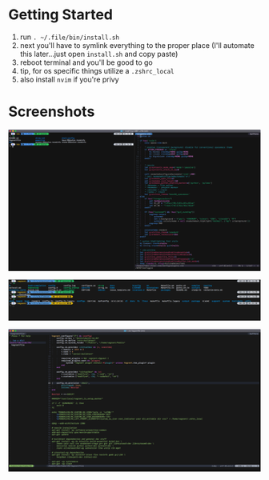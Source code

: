 # Getting Started

1. run `. ~/.file/bin/install.sh`
2. next you'll have to symlink everything to the proper place (I'll automate this later...just open `install.sh` and copy paste)
3. reboot terminal and you'll be good to go
4. tip, for os specific things utilize a `.zshrc_local`
5. also install `nvim` if you're privy

# Screenshots

![first](screenshots/first.png)

![second](screenshots/second.png)

![third](screenshots/third.png)
